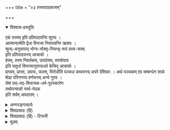 +++
title = "०३ तत्त्वापादकत्वम्"

+++


<details open><summary>विश्वास-प्रस्तुतिः</summary>

एकं तत्त्वम् इति प्रतिपादयन्ति सूरयः ।  
आत्मानात्मेति द्वेधा विभज्य निरूपयन्ति ऋषयः ।  
श्रुत्य्-अनुसाराद् भोग्य-भोक्तृ-नियन्तृ-रूपं तत्त्व-त्रयम्  
इति प्रतिपादयन्त्य् आचार्याः ।  
हेयम्, तस्य निवर्तकम्, उपादेयम्; तस्योपाय  
इति चतुर्धा विभज्यानुसन्दधते केचिद् आचार्याः ।  
प्राप्यम्, प्राप्ता, उपायः, फलम्, विरोधीति पञ्चधा कथयन्त्य् अपरे देशिकाः । 
अर्थ-पञ्चकम् एव सम्बन्धेन साकं  
षोढा परिगणय्य वर्णयन्त्य् अन्ये गुरवः ।  
तेषां तत्-तद्-विभाजक-धर्म-पुरस्कारेण  
तथोपन्यासो नार्थ-भेदक  
इति सर्वम् अवदातम् । 
</details>

<details><summary>अण्णरङ्गाचार्यः</summary>

सर्वमपि न्याय्यमेवेत्यभिप्रयन् बहुधा विभजनं प्रदर्शयति **'एकं तत्त्व'**मित्यादिना । तत्त्वेष्ववान्तरविशेषप्रतिपादनार्थं हेयोपादेयविवेकार्थव्युत्पादनार्थं च शिष्याणां च तथा तथा विभज्य निरूपणं तत्तदाचार्यैः कृतम् । सर्वमेतत् सिद्धान्ता[[??]] मतप्रतितन्त्रार्थाविरोधेनोपादेयमित्याशयः । उक्तं च भगवतैवोद्वा[[??]] प्रति 

> इति नानाप्रसङ्ख्यानं तत्त्वानामृषिभिः कृतम् ।  
सर्वं न्याय्यं युक्तिमत्त्वाद्विदुषां किमशोभनम् ॥ (भा-११-२२) 

इति, तत्वेष्वन्तर्भावबहिर्भावविवक्षया सङ्ख्यानभेद इति । **'सम्बन्धेन साक'**मिति । श्रीमदष्टाक्षरप्रतिपाद्यनवविधसम्बन्धेन सहेत्यर्थः । 

> पिता च रक्षतु शेषी भर्ता ज्ञेयो रमापतिः ।  
स्वाम्याधारो ममात्मा च भोक्ता [[??]] ॥ 

इति च सम्बन्धनवकं सङ्ग्रहीतं पूर्वाचार्यैरनुसन्धेयम् ।  
**'नार्थभेदक'** इति । न सिद्धान्तितार्थोपमर्दक इत्यर्थः । 
</details>

<details><summary>शिवप्रसादः (हिं)</summary>

अनुवाद – एक ही तत्त्व है; यह सूरिगण प्रतिपादित करते हैं। ऋषिगण दो प्रकार से तत्त्व का विभाग करते हैं - आत्मा एवं अनात्मा । श्रुतियों के अनुसार आचार्यगण प्रतिपादन करते हैं कि तीन ही तत्त्व हैं - भोक्ता ( जीव ), भोज्य ( जड़तत्त्व) तथा नियन्ता ( प्रेरक तत्त्व ईश्वर ) । कुछ आचार्य तत्त्व के चार प्रकार का विभाग करके अनुसन्धान करते हैं । वे तत्त्व हैं - हेय ( त्याज्य ), हेय के निवर्तक तत्त्व, उपादेय तत्त्व तथा उपादेय तत्त्वों के उपाय । दूसरे आचार्य तत्त्वों का पांच भेद करते हैं – प्राप्य, प्रापक, उपाय, फल तथा विरोधी । दूसरे आचार्य उपर्युक्त पाँच तत्त्वों के साथ संबन्ध नामक छठे तत्त्व को मिलाकर छह तत्त्व मानते हैं । तत्त्वों के विभिन्न विभाजक धर्मों को पुरस्कृत करके तत् तत् प्रकार से भेद किया जाता है, अत एव उनके अर्थ में किसी प्रकार का भेद नहीं है । इस प्रकार ये सभी मत निर्दोष हैं । 

</details>

<details><summary>शिवप्रसादः (हिं) - टिप्पनी</summary>

यतीन्द्रमतदीपिका की तत्त्वापादकता 

भा० प्र०—तत्त्वों के विषय में आचार्यों का मतभेद है । सूरिगण एक ही तत्त्व का प्रतिपादन करते हैं । उनकी दृष्टि में सम्पूर्ण जगत्शरीरक परमात्मा ही एकमात्र तत्त्व हैं। ऋषियों का मत है कि तत्त्व दो प्रकार के हैं- आत्मा और अनात्मा । आत्मा के अन्तर्गत जीवात्मा और परमात्मा आते हैं, अनात्मा के अन्तर्गत सभी जीवेश्वर - व्यतिरिक्त आते हैं । प्रकृति, काल, नित्यविभूति आदि अनात्मतत्त्व ही है । आचार्यों का कहना है कि 'भोक्ता भोग्यं प्रेरितारञ्च मत्त्वा' यह श्रुति बतलाती है कि तत्त्व तीन है - भोक्ता, भोग्य और प्रेरिता । जीव ही भोक्ता तत्त्व है, वही क्षरणशीला प्रकृति का भोग करता है । भोग्य अर्थात् जड़तत्त्वं । भोग्यों में प्रकृति, काल, धर्मभूत ज्ञान और शुद्धसत्त्व आदि आते हैं । भोक्तृतत्त्व और भोग्यतत्त्व दोनों के स्वरूप, स्थिति एवं प्रवृत्ति का नियामक परमात्मा है । इसी अर्थ को 'क्षरं प्रधानममृताक्षरो हरः क्षरात्मानावीशते देव एकः' यह श्वेताश्वतर श्रुति बतलाती है । कुछ आचार्य तत्त्वों का चार विभाग करते हैं 

- १. हेयतत्त्व - प्रकृति एवं प्राकृ- तिक पदार्थं ।  
- २. हेय के निवर्तक- मोक्ष के साधनभूत भक्ति आदि । 
- ३. उपादेय- तत्त्व - परमात्मतत्त्व तथा 
- ४. परमात्मा की प्राप्ति के साधनभूत तत्त्व । 

> 'प्राप्यस्य ब्रह्मणो रूपं  
> प्राप्तुश्च प्रत्यगात्मनः ।  
> प्राप्त्युपायं फलं प्राप्तेः  
> तथा प्राप्तिविरोधि च ।  
> वदन्ति सकला वेदाः  
> सेतिहासपुराणकाः ।' 

[[२८९]]

अर्थात् 

> सभी वेद, इतिहास और पुराण इन पाँच तत्वों का प्रतिपादन करते. हैं - १. सभी जीवों द्वारा प्राप्य परमात्मा का स्वरूप क्या है ? २. परमात्मा को प्राप्त करने वाले जीवात्मा का स्वरूप क्या है ? ३. परमात्मा की प्राप्ति के साधन क्या है ? ४. परमात्मा की प्राप्ति का फल क्या है ? तथा ५. परमात्मा की प्राप्ति के विरोधी तत्त्व कौन हैं ? 


इन पाँच भागों में विभक्त करके कुछ आचार्य तत्त्वों का अनुभव करते हैं । इसी अनुभव के प्रकार को अर्थपञ्चक- विज्ञान कहते हैं । 


कुछ आचार्य इन पाँच तत्त्वों के साथ छठे तत्त्व संबन्ध को भी मिला लेते हैं और तत्त्वों की संख्या छह मानते हैं । अष्टाक्षरमन्त्र का पर्यालोचन करने से पता चलता है कि जीवात्मा और परमात्मा के बीच नवविध संबन्ध हैं । वे संबन्ध हैं- 


- १. पिता-पुत्रभाव - जीवात्मा परमात्मा का पुत्र है, परमात्मा जीवात्मा का पिता है, क्योंकि वह सभी जीवों की सब प्रकार से रक्षा करता है । 
- २. रक्ष्यरक्षकभावसम्बन्ध - परमात्मा ही जीवों का रक्षक है और जीव परमात्मा का रक्ष्य है । 
- ३. शेषीशेषभावसम्बन्ध - परमात्मा जीवात्मा का शेषी अर्थात् यथेष्ट उपभोक्ता है और जीवात्मा उसका शेष अर्थात् यथेच्छविनियोगार्ह है । 
- ४. भर्तृ भृत्यभावसम्बन्ध - परमात्मा जीवों का स्वामी है तथा जीवात्मा पर- मात्मा का सेवक है । 
- ५. ज्ञातृज्ञेयभावसम्बन्ध - परमात्मा ज्ञेय है तथा जीवात्मा उस परमात्मा को जानने वाला है । 
- ६. सेव्यसेवक भावसम्बन्ध - परमात्मा सेव्य है तथा जीवात्मा सेवक है । 
- ७. आधाराधेयभावसम्बन्ध - परमात्मा जीवों की आत्मा होने से उनका आधार है और जीवात्मा उसका आधेय है । 
- ८. शरीरात्मभावसम्बन्ध — जीव परमात्मा का शरीर है और परमात्मा जीवों की आत्मा है । 
- ९. भोक्तृभोग्यभावसम्बन्ध - परमात्मा का जीवात्मा भोज्य है और जीवात्मा परमात्मा का भोग्य है । इसी बात को स्पष्ट करती है मुक्तजीव के सामाम्नान को बतलाने वाली 'अहमन्नमहमन्नमहमन्नम्' यह श्रुति । अर्थात् मैं परमात्मा का भोग्यभूत हूँ ।

 


इस प्रकार से अचिरादिमार्ग से उत्क्रमण करने वाली मुक्तजीव- विषयिणी श्रुति से इन संबन्धों के ज्ञान के बिना वेदान्तज्ञान की पूर्ति नहीं होती है । अतएव अर्थ-पञ्चक ज्ञान के साथ-साथ संबन्धज्ञान का होना अनिवार्य हो जाता है । इसी बात का प्रतिपादन कुछ विशिष्टाद्वैती आचार्य करते हैं । ये सभी तत्व के भेद प्रकारभेद के कारण हैं । वास्तविकता यह है कि सभी विभाजनों का तात्पर्य एक ही अर्थ में है । अतएव मे सभी विभाग प्रकार- निर्देश निरवद्य हैं । 


[[२९०]]

</details>



<details><summary>मूलम्</summary>

एकं तत्त्वमिति प्रतिपादयन्ति सूरयः । आत्मानात्मेति द्वेधा विभज्य निरूपयन्ति ऋषयः । श्रुत्यनुसाराद् भोग्यभोक्तृनियन्तृरूपं तत्त्वत्रयमिति प्रतिपादयन्त्याचार्याः । हेयम्, तस्य निवर्तकम्, उपादेयम्; तस्योपाय इति फलम्, चतुर्धा विभज्यानुसन्दधते केचिदाचार्याः । प्राप्यम्, प्राप्ता, उपायः, विरोधीति पञ्चधा कथयन्त्यपरे देशिकाः । अर्थपञ्चकमेव सम्बन्धेन साकं षोढा परिगणय्य वर्णयन्त्यन्ये गुरवः । 

तेषां तत्तद्विभाजकधर्मपुरस्कारेण तथोपन्यासो नार्थभेदक इति सर्वमवदातम् । (एतेषां तत्तद्विभाजकधर्ममादाय अनुसन्धानम् उपपद्यते ।)
</details>








